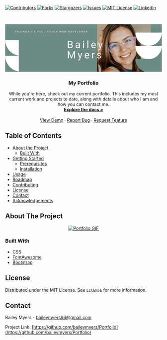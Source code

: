 <!--
*** Thanks for checking out this README Template. If you have a suggestion that would
*** make this better, please fork the repo and create a pull request or simply open
*** an issue with the tag "enhancement".
*** Thanks again! Now go create something AMAZING! :D
***
***
***
*** To avoid retyping too much info. Do a search and replace for the following:
*** github_username, repo_name, twitter_handle, email
-->





<!-- PROJECT SHIELDS -->
<!--
*** I'm using markdown "reference style" links for readability.
*** Reference links are enclosed in brackets [ ] instead of parentheses ( ).
*** See the bottom of this document for the declaration of the reference variables
*** for contributors-url, forks-url, etc. This is an optional, concise syntax you may use.
*** https://www.markdownguide.org/basic-syntax/#reference-style-links
-->
[![Contributors][contributors-shield]][contributors-url]
[![Forks][forks-shield]][forks-url]
[![Stargazers][stars-shield]][stars-url]
[![Issues][issues-shield]][issues-url]
[![MIT License][license-shield]][license-url]
[![LinkedIn][linkedin-shield]][linkedin-url]



<!-- PROJECT LOGO -->
<br />
<p align="center">
  <a href="https://github.com/github_username/repo_name">
    <img src="./assets/media/banner.jpg" alt="Portfolio Banner" width="auto" height="auto">
  </a>

  <h3 align="center">My Portfolio</h3>

  <p align="center">
    While you're here, check out my current portfolio. This includes my most current work and projects to date, along with details about who I am and how you can contact me.
    <br />
    <a href="https://github.com/baileymyers/Portfolio"><strong>Explore the docs »</strong></a>
    <br />
    <br />
    <a href="https://github.com/baileymyers/Portfolio">View Demo</a>
    ·
    <a href="https://github.com/baileymyers/Portfolio/issues">Report Bug</a>
    ·
    <a href="https://github.com/baileymyers/Portfolio/issues">Request Feature</a>
  </p>
</p>



<!-- TABLE OF CONTENTS -->
## Table of Contents

* [About the Project](#about-the-project)
  * [Built With](#built-with)
* [Getting Started](#getting-started)
  * [Prerequisites](#prerequisites)
  * [Installation](#installation)
* [Usage](#usage)
* [Roadmap](#roadmap)
* [Contributing](#contributing)
* [License](#license)
* [Contact](#contact)
* [Acknowledgements](#acknowledgements)



<!-- ABOUT THE PROJECT -->
## About The Project

<p align="center">
    <a href="https://baileymyers.github.io/Portfolio/">
        <img src="./assets/media/portfoliogif.gif" alt="Portfolio GIF" width="auto" height="auto">
    </a>
</p>


### Built With

* CSS
* [FontAwesome](https://fontawesome.com/)
* [Bootstrap](https://getbootstrap.com/)

<!-- LICENSE -->
## License

Distributed under the MIT License. See `LICENSE` for more information.



<!-- CONTACT -->
## Contact

Bailey Myers - baileymyers96@gmail.com

Project Link: [https://github.com/baileymyers/Portfolio](https://github.com/baileymyers/Portfolio)


<!-- MARKDOWN LINKS & IMAGES -->
<!-- https://www.markdownguide.org/basic-syntax/#reference-style-links -->
[contributors-shield]: https://img.shields.io/github/contributors/github_username/repo.svg?style=flat-square
[contributors-url]: https://github.com/github_username/repo/graphs/contributors
[forks-shield]: https://img.shields.io/github/forks/github_username/repo.svg?style=flat-square
[forks-url]: https://github.com/github_username/repo/network/members
[stars-shield]: https://img.shields.io/github/stars/github_username/repo.svg?style=flat-square
[stars-url]: https://github.com/github_username/repo/stargazers
[issues-shield]: https://img.shields.io/github/issues/github_username/repo.svg?style=flat-square
[issues-url]: https://github.com/github_username/repo/issues
[license-shield]: https://img.shields.io/github/license/github_username/repo.svg?style=flat-square
[license-url]: https://github.com/github_username/repo/blob/master/LICENSE.txt
[linkedin-shield]: https://img.shields.io/badge/-LinkedIn-black.svg?style=flat-square&logo=linkedin&colorB=555
[linkedin-url]: https://linkedin.com/in/github_username
[product-screenshot]: images/screenshot.png
